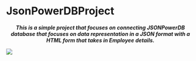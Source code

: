 # JsonPowerDBProject
<i>
    <b>
        <p align=center>
            This is a simple project that focuses on connecting JSONPowerDB database that
            focuses on data representation in a JSON format with a HTML form that takes in Employee details.
        </p>
    </b>
</i>
<img src="https://github.com/PiyushBL45t/JsonPowerDBProject/blob/main/images/Screenshot%20(53).png"/>
